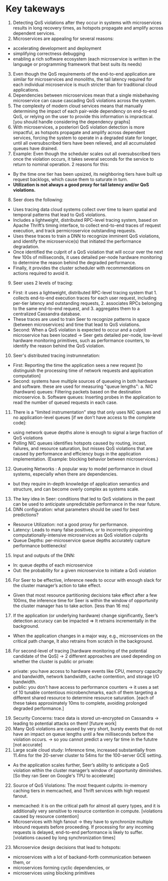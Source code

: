 # Key takeways
1. Detecting QoS violations after they occur in systems with microservices results in long recovery times, as hotspots propagate and amplify across dependent services.
2. Microservices are appealing for several reasons:
- accelerating development and deployment 
- simplifying correctness debugging
- enabling a rich software ecosystem (each microservice is written in the language or programming framework that best suits its needs)
3. Even though the QoS requirements of the end-to-end application are similar for microservices and monoliths, the tail latency required for each individual microservice is much stricter than for traditional cloud applications.
4. Dependencies between microservices mean that a single misbehaving microservice can cause cascading QoS violations across the system.
5. The complexity of modern cloud services means that manually determining the impact of each pair-wide dependency on end-to-end QoS, or relying on the user to provide this information is impractical. [you should handle considering the dependency graphs]
6. With microservices, a posteriori QoS violation detection is more impactful, as hotspots propagate and amplify across dependent services, forcing the system to operate in a degraded state for longer, until all oversubscribed tiers have been relieved, and
all accumulated queues have drained. 
7. Example: Even though the scheduler scales out all oversubscribed tiers once the violation occurs, it takes several seconds for the service to return to nominal operation. 2 reasons for this:
- By the time one tier has been upsized, its neighboring tiers have built up request backlogs, which cause them to saturate in turn. 
- **Utilization is not always a good proxy for tail latency and/or QoS violations.**
8. Seer does the following:
- Uses tracing data cloud systems collect over time to learn spatial and temporal patterns that lead to QoS violations.
- Includes a lightweight, distributed RPC-level tracing system, based on Apache Thrift’s timing interface, to collect end-to-end traces of request execution, and track permicroservice outstanding requests.
- Uses these traces to train a DNN to recognize imminent QoS violations, and identify the microservice(s) that initiated the performance degradation. 
- Once identified the culprit of a QoS violation that will occur over the next few 100s of milliseconds, it uses detailed per-node hardware monitoring to determine the reason behind the degraded performance.
- Finally, it provides the cluster scheduler with recommendations on actions required to avoid it.
9. Seer uses 2 levels of tracing: 
- First: it uses a lightweight, distributed RPC-level tracing system that 1. collects end-to-end execution traces for each user request, including per-tier latency and outstanding requests, 2. associates RPCs belonging to the same end-to-end request, and 3. aggregates them to a centralized Cassandra database.
-  These traces are used to train Seer to  recognize patterns in space (between microservices) and time that lead to QoS violations. 
- Second: When a QoS violation is expected to occur and a culprit microservice has been located -> Seer gets detailed per-node, low-level hardware monitoring primitives, such as performance counters, to identify the reason behind the QoS violation. 
10. Seer's distributed tracing instrumnetation:
- First: Reporting the time the application sees a new request [to distinguish the processing time of network requests and application computation]
- Second: systems have multiple sources of queueing in both hardware and software. these are used for measuring "queue lengths": 
a. NIC (hardware) queues: Filtering packets based on the destination microservice.
b. Software queues: Inserting probes in the application to read the number of queued requests in each case.
11. There is a "limited instrumentation" step that only uses NIC queues and no application-level queues [if we don't have access to the complete code]: 
- using network queue depths alone is enough to signal a large fraction of QoS violations 
- Polling NIC queues identifies hotspots caused by routing, incast, failures, and resource saturation, but misses QoS violations that are caused by performance and efficiency bugs in the application implementation. (Example: blocking behavior between microservices.) 
12. Queueing Networks : A popular way to model performance in cloud systems, especially when there are dependencies.
- but they require in-depth knowledge of application semantics and structure, and can become overly complex as systems scale.
13. The key idea in Seer: conditions that led to QoS violations in the past can be used to anticipate unpredictable performance in the near future. 
14. DNN configuration: what parameters should be used for best predictions?
- Resource Utilization: not a good proxy for performance.
- Latency: Leads to many false positives, or to incorrectly pinpointing computationally-intensive microservices as QoS violation culprits
- Queue Depths: per-microservice queue depths accurately capture performance bottlenecks!
15. Input and outputs of the DNN: 
- In: queue depths of each microservice
- Out: the probability for a given microservice to initiate a QoS violation
16. For Seer to be effective, inference needs to occur with enough slack for the cluster manager’s action to take effect. 
- Given that most resource partitioning decisions take effect after a few 100ms, the inference time for Seer is within the window of opportunity the cluster manager has to take action. [less than 16 ms]
17. If the application (or underlying hardware) change significantly, Seer’s detection accuracy can be impacted => It retrains incrementally in the background. 
- When the application changes in a major way, e.g., microservices on the critical path change, It also retrains from scratch in the background. 
18. For second-level of tracing [hardware monitoring of the potential candidate of the QoS] -> 2 different approaches are used depending on whether the cluster is public or private:
- private: you have access to hardware events like CPU, memory capacity and bandwidth, network bandwidth, cache contention, and storage I/O bandwidth.
- public: you don't have access to performance counters -> it uses a set of 10 tunable contentious microbenchmarks, each of them targeting a different shared resource to determine resource saturation. [each of these takes approximately 10ms to complete, avoiding prolonged degraded performance.]
19. Security Concerns: trace data is stored un-encrypted on Cassandra -> leading to potential attacks on them! [future work]
20. Many QoS violations are caused by very short, bursty events that do not have an impact on queue lengths until a few milliseconds before the violation occurs. -> so you cannot predict a very far time in the fututre [not accurate]
21. Large scale cloud study: Inference time, increased substantially from 11.4ms for the 20-server cluster to 54ms for the 100-server GCE setting.
- As the application scales further, Seer’s ability to anticipate a QoS violation within the cluster manager’s window of opportunity diminishes. [So they ran Seer on Google's TPU to accelerate]
22. Source of QoS Violations: The most frequent culprits: in-memory caching tiers in memcached, and Thrift services with high request fanout. 
- memcached: it is on the critical path for almost all query types, and it is additionally very sensitive to resource contention in compute. [violations caused by resource contention]
- Microservices with high fanout -> they have to synchronize multiple inbound requests before proceeding. If processing for any incoming requests is delayed, end-to-end performance is likely to suffer. [violations caused by long synchronization times]
23. Microservice design decisions that lead to hotspots: 
- microservices with a lot of backand-forth communication between them, or 
- microservices forming cyclic dependencies, or
- microservices using blocking primitives
